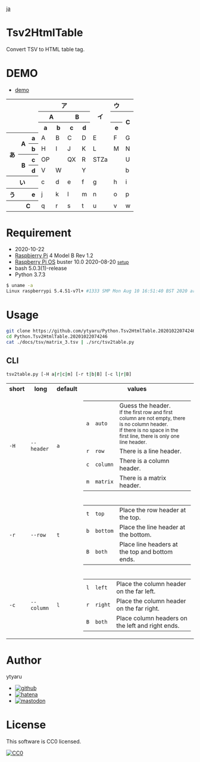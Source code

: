 [ja](./README.ja.md)

# Tsv2HtmlTable

Convert TSV to HTML table tag.

# DEMO

* [demo](https://ytyaru.github.io/Python.Tsv2HtmlTable.20201022074246/)

<table><tr><th rowspan="3" colspan="3"></th><th colspan="4">ア</th><th rowspan="3">イ</th><th>ウ</th><th></th></tr><tr><th colspan="2">A</th><th colspan="2">B</th><th></th><th rowspan="2">C</th></tr><tr><th>a</th><th>b</th><th>c</th><th>d</th><th>e</th></tr><tr><th rowspan="4">あ</th><th rowspan="2">A</th><th>a</th><td>A</td><td>B</td><td>C</td><td>D</td><td>E</td><td>F</td><td>G</td></tr><tr><th>b</th><td>H</td><td>I</td><td>J</td><td>K</td><td>L</td><td>M</td><td>N</td></tr><tr><th rowspan="2">B</th><th>c</th><td>OP</td><td></td><td>QX</td><td>R</td><td>STZa</td><td></td><td>U</td></tr><tr><th>d</th><td>V</td><td>W</td><td></td><td>Y</td><td></td><td></td><td>b</td></tr><tr><th colspan="3">い</th><td>c</td><td>d</td><td>e</td><td>f</td><td>g</td><td>h</td><td>i</td></tr><tr><th>う</th><th></th><th>e</th><td>j</td><td>k</td><td>l</td><td>m</td><td>n</td><td>o</td><td>p</td></tr><tr><th></th><th colspan="2">C</th><td>q</td><td>r</td><td>s</td><td>t</td><td>u</td><td>v</td><td>w</td></tr></table>

# Requirement

* <time datetime="2020-10-22T07:42:30+0900">2020-10-22</time>
* [Raspbierry Pi](https://ja.wikipedia.org/wiki/Raspberry_Pi) 4 Model B Rev 1.2
* [Raspberry Pi OS](https://ja.wikipedia.org/wiki/Raspbian) buster 10.0 2020-08-20 <small>[setup](http://ytyaru.hatenablog.com/entry/2020/10/06/111111)</small>
* bash 5.0.3(1)-release
* Python 3.7.3

```sh
$ uname -a
Linux raspberrypi 5.4.51-v7l+ #1333 SMP Mon Aug 10 16:51:40 BST 2020 armv7l GNU/Linux
```

# Usage

```sh
git clone https://github.com/ytyaru/Python.Tsv2HtmlTable.20201022074246
cd Python.Tsv2HtmlTable.20201022074246
cat ./docs/tsv/matrix_3.tsv | ./src/tsv2table.py
```

## CLI

```sh
tsv2table.py [-H a|r|c|m] [-r t|b|B] [-c l|r|B]
```

<table>
    <tr>
            <th>short</th><th>long</th><th>default</th><th>values</th>
    </tr>
    <tr>
            <td><code>-H</code></td><td><code>--header</code></td><td><code>a</code></td><td>
                <table>
                <tr><td><code>a</code></td><td><code>auto</code></td><td>Guess the header.<small><br>If the first row and first column are not empty, there is no column header.<br>If there is no space in the first line, there is only one line header.</small></td></tr>
                <tr><td><code>r</code></td><td><code>row</code></td><td>There is a line header.</td></tr>
                <tr><td><code>c</code></td><td><code>column</code></td><td>There is a column header.</td></tr>
                <tr><td><code>m</code></td><td><code>matrix</code></td><td>There is a matrix header.</td></tr>
                </table>
            </td>
    </tr>
    <tr>
            <td><code>-r</code></td><td><code>--row</code></td><td><code>t</code></td><td>
                <table>
                <tr><td><code>t</code></td><td><code>top</code></td><td>Place the row header at the top.</td></tr>
                <tr><td><code>b</code></td><td><code>bottom</code></td><td>Place the line header at the bottom.</td></tr>
                <tr><td><code>B</code></td><td><code>both</code></td><td>Place line headers at the top and bottom ends.</td></tr>
                </table>
            </td>
    </tr>
    <tr>
            <td><code>-c</code></td><td><code>--column</code></td><td><code>l</code></td><td>
                <table>
                <tr><td><code>l</code></td><td><code>left</code></td><td>Place the column header on the far left.</td></tr>
                <tr><td><code>r</code></td><td><code>right</code></td><td>Place the column header on the far right.</td></tr>
                <tr><td><code>B</code></td><td><code>both</code></td><td>Place column headers on the left and right ends.</td></tr>
                </table>
            </td>
    </tr>
</table>

# Author

ytyaru

* [![github](http://www.google.com/s2/favicons?domain=github.com)](https://github.com/ytyaru "github")
* [![hatena](http://www.google.com/s2/favicons?domain=www.hatena.ne.jp)](http://ytyaru.hatenablog.com/ytyaru "hatena")
* [![mastodon](http://www.google.com/s2/favicons?domain=mstdn.jp)](https://mstdn.jp/web/accounts/233143 "mastdon")

# License

This software is CC0 licensed.

[![CC0](http://i.creativecommons.org/p/zero/1.0/88x31.png "CC0")](http://creativecommons.org/publicdomain/zero/1.0/deed.en)

